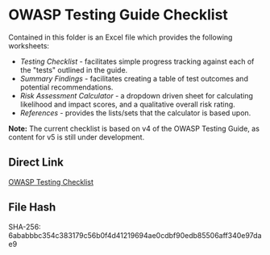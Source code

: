 # OWASP Testing Guide Checklist

Contained in this folder is an Excel file which provides the following worksheets:

- _Testing Checklist_ - facilitates simple progress tracking against each of the "tests" outlined in the guide.
- _Summary Findings_ - facilitates creating a table of test outcomes and potential recommendations.
- _Risk Assessment Calculator_ - a dropdown driven sheet for calculating likelihood and impact scores, and a qualitative overall risk rating.
- _References_ - provides the lists/sets that the calculator is based upon.

**Note:** The current checklist is based on v4 of the OWASP Testing Guide, as content for v5 is still under development.

## Direct Link

[OWASP Testing Checklist](https://raw.githubusercontent.com/OWASP/OWASP-Testing-Guide-v5/master/checklist/OWASP-Testing_Checklist.xlsx)

## File Hash

SHA-256: 6ababbbc354c383179c56b0f4d41219694ae0cdbf90edb85506aff340e97dae9
